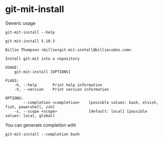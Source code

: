 # git-mit-install

Generic usage

``` shell,script(expected_exit_code=0)
git-mit-install --help
```

``` shell,verify(stream=stdout)
git-mit-install 5.10.3

Billie Thompson <billie+git-mit-install@billiecodes.com>

Install git-mit into a repository

USAGE:
    git-mit-install [OPTIONS]

FLAGS:
    -h, --help       Print help information
    -V, --version    Print version information

OPTIONS:
        --completion <completion>    [possible values: bash, elvish, fish, powershell, zsh]
    -s, --scope <scope>              [default: local] [possible values: local, global]
```

You can generate completion with

``` shell,script(expected_exit_code=0)
git-mit-install --completion bash
```
